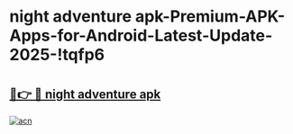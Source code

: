 # night adventure apk-Premium-APK-Apps-for-Android-Latest-Update-2025-!tqfp6

# <h2><a href="https://googleone.com">🔗👉 🔴 night adventure apk</a></h2>

[![acn](https://github.com/user-attachments/assets/0f9c940e-d8b0-45ae-aac7-cd30a18b3e1c)](https://googleone.com)

